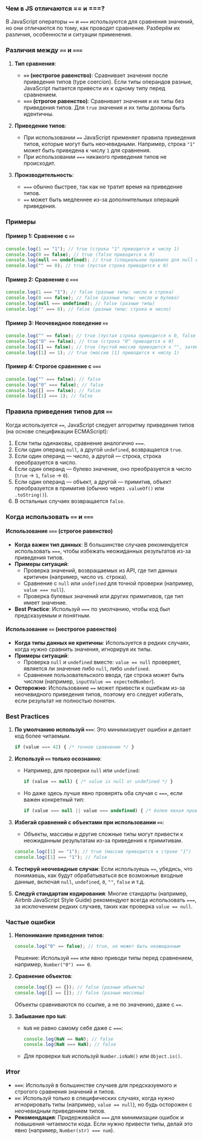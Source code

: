 ### Чем в JS отличаются == и ===?

В JavaScript операторы `==` и `===` используются для сравнения значений, но они отличаются по тому, как проводят сравнение. Разберём их различия, особенности и ситуации применения.

### Различия между `==` и `===`

1. **Тип сравнения**:
   - **`==` (нестрогое равенство)**: Сравнивает значения после приведения типов (type coercion). Если типы операндов разные, JavaScript пытается привести их к одному типу перед сравнением.
   - **`===` (строгое равенство)**: Сравнивает значения и их типы без приведения типов. Для `true` значения и их типы должны быть идентичны.

2. **Приведение типов**:
   - При использовании `==` JavaScript применяет правила приведения типов, которые могут быть неочевидными. Например, строка `"1"` может быть приведена к числу `1` для сравнения.
   - При использовании `===` никакого приведения типов не происходит.

3. **Производительность**:
   - `===` обычно быстрее, так как не тратит время на приведение типов.
   - `==` может быть медленнее из-за дополнительных операций приведения.

### Примеры
#### Пример 1: Сравнение с `==`
```javascript
console.log(1 == "1"); // true (строка "1" приводится к числу 1)
console.log(0 == false); // true (false приводится к 0)
console.log(null == undefined); // true (специальное правило для null и undefined)
console.log("" == 0); // true (пустая строка приводится к 0)
```

#### Пример 2: Сравнение с `===`
```javascript
console.log(1 === "1"); // false (разные типы: число и строка)
console.log(0 === false); // false (разные типы: число и булево)
console.log(null === undefined); // false (разные типы)
console.log("" === 0); // false (разные типы: строка и число)
```

#### Пример 3: Неочевидное поведение `==`
```javascript
console.log("" == false); // true (пустая строка приводится к 0, false тоже к 0)
console.log("0" == false); // true (строка "0" приводится к 0)
console.log([] == false); // true (пустой массив приводится к "", затем к 0)
console.log([1] == 1); // true (массив [1] приводится к числу 1)
```

#### Пример 4: Строгое сравнение с `===`
```javascript
console.log("" === false); // false
console.log("0" === false); // false
console.log([] === false); // false
console.log([1] === 1); // false
```

### Правила приведения типов для `==`
Когда используется `==`, JavaScript следует алгоритму приведения типов (на основе спецификации ECMAScript):
1. Если типы одинаковы, сравнение аналогично `===`.
2. Если один операнд `null`, а другой `undefined`, возвращается `true`.
3. Если один операнд — число, а другой — строка, строка преобразуется в число.
4. Если один операнд — булево значение, оно преобразуется в число (`true` → `1`, `false` → `0`).
5. Если один операнд — объект, а другой — примитив, объект преобразуется в примитив (обычно через `.valueOf()` или `.toString()`).
6. В остальных случаях возвращается `false`.

### Когда использовать `==` и `===`
#### Использование `===` (строгое равенство)
- **Когда важен тип данных**: В большинстве случаев рекомендуется использовать `===`, чтобы избежать неожиданных результатов из-за приведения типов.
- **Примеры ситуаций**:
  - Проверка значений, возвращаемых из API, где тип данных критичен (например, число vs. строка).
  - Сравнение с `null` или `undefined` для точной проверки (например, `value === null`).
  - Проверка булевых значений или других примитивов, где тип имеет значение.
- **Best Practice**: Используй `===` по умолчанию, чтобы код был предсказуемым и понятным.

#### Использование `==` (нестрогое равенство)
- **Когда типы данных не критичны**: Используется в редких случаях, когда нужно сравнить значения, игнорируя их типы.
- **Примеры ситуаций**:
  - Проверка `null` и `undefined` вместе: `value == null` проверяет, является ли значение либо `null`, либо `undefined`.
  - Сравнение пользовательского ввода, где строка может быть числом (например, `inputValue == expectedNumber`).
- **Осторожно**: Использование `==` может привести к ошибкам из-за неочевидного приведения типов, поэтому его следует избегать, если результат не полностью понятен.

### Best Practices
1. **По умолчанию используй `===`**: Это минимизирует ошибки и делает код более читаемым.
   ```javascript
   if (value === 42) { /* точное сравнение */ }
   ```

2. **Используй `==` только осознанно**:
   - Например, для проверки `null` или `undefined`:
     ```javascript
     if (value == null) { /* value is null or undefined */ }
     ```
   - Но даже здесь лучше явно проверять оба случая с `===`, если важен конкретный тип:
     ```javascript
     if (value === null || value === undefined) { /* более явная проверка */ }
     ```

3. **Избегай сравнений с объектами при использовании `==`**:
   - Объекты, массивы и другие сложные типы могут привести к неожиданным результатам из-за приведения к примитивам.
   ```javascript
   console.log([1] == "1"); // true (массив приводится к строке "1")
   console.log([1] === "1"); // false
   ```

4. **Тестируй неочевидные случаи**: Если используешь `==`, убедись, что понимаешь, как будут обрабатываться все возможные входные данные, включая `null`, `undefined`, `0`, `""`, `false` и т.д.

5. **Следуй стандартам кодирования**: Многие стандарты (например, Airbnb JavaScript Style Guide) рекомендуют всегда использовать `===`, за исключением редких случаев, таких как проверка `value == null`.

### Частые ошибки
1. **Непонимание приведения типов**:
   ```javascript
   console.log("0" == false); // true, но может быть неожиданным
   ```
   Решение: Используй `===` или явно приводи типы перед сравнением, например, `Number("0") === 0`.

2. **Сравнение объектов**:
   ```javascript
   console.log({} == {}); // false (разные объекты)
   console.log([] == []); // false (разные массивы)
   ```
   Объекты сравниваются по ссылке, а не по значению, даже с `==`.

3. **Забывание про `NaN`**:
   - `NaN` не равно самому себе даже с `===`:
     ```javascript
     console.log(NaN == NaN); // false
     console.log(NaN === NaN); // false
     ```
   - Для проверки `NaN` используй `Number.isNaN()` или `Object.is()`.

### Итог
- **`===`**: Используй в большинстве случаев для предсказуемого и строгого сравнения значений и типов.
- **`==`**: Используй только в специфических случаях, когда нужно игнорировать типы (например, `value == null`), но будь осторожен с неочевидным приведением типов.
- **Рекомендация**: Придерживайся `===` для минимизации ошибок и повышения читаемости кода. Если нужно привести типы, делай это явно (например, `Number(str) === num`).
